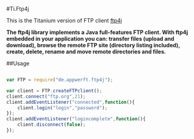 #Ti.Ftp4j

This is the Titanium version of FTP client [ftp4j](http://www.sauronsoftware.it/projects/ftp4j/index.php)

 __The ftp4j library implements a Java full-features FTP client. With ftp4j embedded in your application you can: transfer files (upload and download), browse the remote FTP site (directory listing included), create, delete, rename and move remote directories and files.__


##Usage

```javascript

var FTP = require("de.appwerft.ftp4j");

var client = FTP.createFTPclient();
client.connect("ftp.org",21);
client.addEventListener("connected",function(){
	client.login("login","password");
});
client.addEventListener("logincomplete",function(){
	client.disconnect(false);
});



```